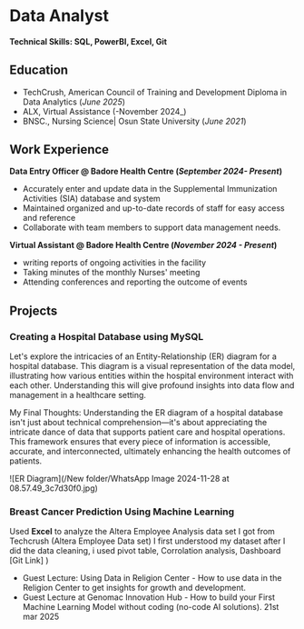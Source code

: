 # Data Analyst

#### Technical Skills: SQL, PowerBI, Excel, Git

## Education             		
- TechCrush, American Council of Training and Development Diploma in Data Analytics (_June 2025_)
- ALX, Virtual Assistance (-November  2024_)
- BNSC., Nursing Science| Osun State University (_June 2021_) 

## Work Experience
**Data Entry Officer @ Badore Health Centre (_September 2024- Present_)**
- Accurately enter and update data in the Supplemental Immunization Activities (SIA) database and system
- Maintained organized and up-to-date records of staff for easy access and reference
- Collaborate with team members to support data management needs. 

**Virtual Assistant @ Badore Health Centre (_November 2024 - Present_)**
- writing reports of ongoing activities in the facility
- Taking minutes of the monthly Nurses' meeting
- Attending conferences and reporting the outcome of events

## Projects
### Creating a Hospital Database using MySQL
Let's explore the intricacies of an Entity-Relationship (ER) diagram for a hospital database. This diagram is a visual representation of the data model, illustrating how various entities within the hospital environment interact with each other. Understanding this will give profound insights into data flow and management in a healthcare setting.

My Final Thoughts:
Understanding the ER diagram of a hospital database isn't just about technical comprehension—it's about appreciating the intricate dance of data that supports patient care and hospital operations. This framework ensures that every piece of information is accessible, accurate, and interconnected, ultimately enhancing the health outcomes of patients.


![ER Diagram](/New folder/WhatsApp Image 2024-11-28 at 08.57.49_3c7d30f0.jpg)

### Breast Cancer Prediction Using Machine Learning

Used **Excel** to analyze the Altera Employee Analysis data set I got from Techcrush (Altera Employee Data set) I first understood my dataset after I did the data cleaning, i used pivot table, Corrolation analysis, Dashboard
[Git Link]
)



- Guest Lecture: Using Data in Religion Center - How to use data in the Religion Center to get insights for growth and development.
- Guest Lecture at Genomac Innovation Hub - How to build your First Machine Learning Model without coding (no-code AI solutions). 21st mar 2025
